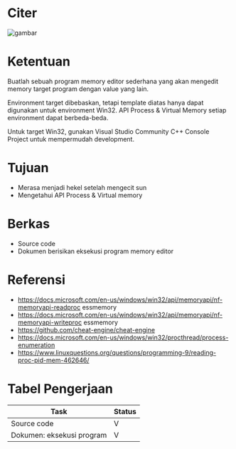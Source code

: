 # Citer
![gambar](bg-citer.PNG)

# Ketentuan
<p>Buatlah sebuah program memory editor sederhana yang akan mengedit memory target program dengan value yang lain. </p>
<p>Environment target dibebaskan, tetapi template diatas hanya dapat digunakan untuk environment Win32. API Process & Virtual Memory setiap environment dapat berbeda-beda. </p>
<p>Untuk target Win32, gunakan Visual Studio Community C++ Console Project untuk mempermudah development.</p>

# Tujuan
- Merasa menjadi hekel setelah mengecit sun
- Mengetahui API Process & Virtual memory
# Berkas
- Source code
- Dokumen berisikan eksekusi program memory editor
# Referensi
- https://docs.microsoft.com/en-us/windows/win32/api/memoryapi/nf-memoryapi-readproc
essmemory
- https://docs.microsoft.com/en-us/windows/win32/api/memoryapi/nf-memoryapi-writeproc
essmemory
- https://github.com/cheat-engine/cheat-engine
- https://docs.microsoft.com/en-us/windows/win32/procthread/process-enumeration
- https://www.linuxquestions.org/questions/programming-9/reading-proc-pid-mem-462646/
# Tabel Pengerjaan
|          Task                |Status|
|------------------------------|------|
|Source code                   |  V   |
|Dokumen: eksekusi program     |  V   |
